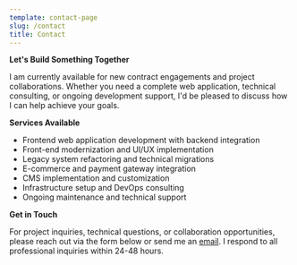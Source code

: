 ```yaml
---
template: contact-page
slug: /contact
title: Contact
---
```

**Let's Build Something Together**

I am currently available for new contract engagements and project collaborations. Whether you need a complete web application, technical consulting, or ongoing development support, I'd be pleased to discuss how I can help achieve your goals.

**Services Available**

- Frontend web application development with backend integration
- Front-end modernization and UI/UX implementation
- Legacy system refactoring and technical migrations
- E-commerce and payment gateway integration
- CMS implementation and customization
- Infrastructure setup and DevOps consulting
- Ongoing maintenance and technical support

**Get in Touch**

For project inquiries, technical questions, or collaboration opportunities, please reach out via the form below or send me an [email](mailto:dev@imihnea.com). I respond to all professional inquiries within 24-48 hours.